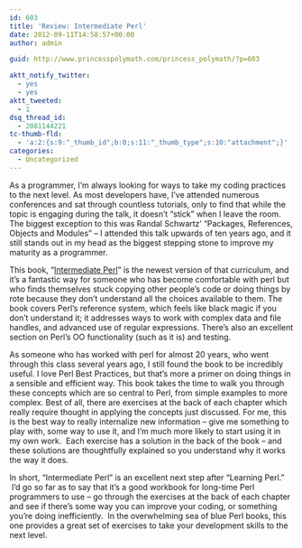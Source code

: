 ```yaml
---
id: 603
title: 'Review: Intermediate Perl'
date: 2012-09-11T14:58:57+00:00
author: admin

guid: http://www.princesspolymath.com/princess_polymath/?p=603

aktt_notify_twitter:
  - yes
  - yes
aktt_tweeted:
  - 1
dsq_thread_id:
  - 2081144221
tc-thumb-fld:
  - 'a:2:{s:9:"_thumb_id";b:0;s:11:"_thumb_type";s:10:"attachment";}'
categories:
  - Uncategorized
---
```

As a programmer, I&#8217;m always looking for ways to take my coding practices to the next level. As most developers have, I&#8217;ve attended numerous conferences and sat through countless tutorials, only to find that while the topic is engaging during the talk, it doesn&#8217;t &#8220;stick&#8221; when I leave the room. The biggest exception to this was Randal Schwartz&#8217; &#8220;Packages, References, Objects and Modules&#8221; &#8211; I attended this talk upwards of ten years ago, and it still stands out in my head as the biggest stepping stone to improve my maturity as a programmer.

This book, &#8220;[Intermediate Perl](http://www.amazon.com/gp/product/1449393098/ref=as_li_tf_tl?ie=UTF8&camp=1789&creative=9325&creativeASIN=1449393098&linkCode=as2&tag=triathalongwi-20)&#8221; is the newest version of that curriculum, and it&#8217;s a fantastic way for someone who has become comfortable with perl but who finds themselves stuck copying other people&#8217;s code or doing things by rote because they don&#8217;t understand all the choices available to them. The book covers Perl&#8217;s reference system, which feels like black magic if you don&#8217;t understand it; it addresses ways to work with complex data and file handles, and advanced use of regular expressions. There&#8217;s also an excellent section on Perl&#8217;s OO functionality (such as it is) and testing.

As someone who has worked with perl for almost 20 years, who went through this class several years ago, I still found the book to be incredibly useful. I love Perl Best Practices, but that&#8217;s more a primer on doing things in a sensible and efficient way. This book takes the time to walk you through these concepts which are so central to Perl, from simple examples to more complex. Best of all, there are exercises at the back of each chapter which really require thought in applying the concepts just discussed. For me, this is the best way to really internalize new information &#8211; give me something to play with, some way to use it, and I&#8217;m much more likely to start using it in my own work.  Each exercise has a solution in the back of the book &#8211; and these solutions are thoughtfully explained so you understand why it works the way it does.

In short, &#8220;Intermediate Perl&#8221; is an excellent next step after &#8220;Learning Perl.&#8221;  I&#8217;d go so far as to say that it&#8217;s a good workbook for long-time Perl programmers to use &#8211; go through the exercises at the back of each chapter and see if there&#8217;s some way you can improve your coding, or something you&#8217;re doing inefficiently.  In the overwhelming sea of blue Perl books, this one provides a great set of exercises to take your development skills to the next level.

&nbsp;

&nbsp;